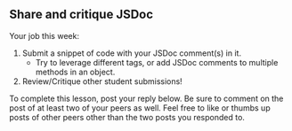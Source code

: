 ## Share and critique JSDoc

Your job this week:

1. Submit a snippet of code with your JSDoc comment(s) in it.
   - Try to leverage different tags, or add JSDoc comments to multiple methods
     in an object.
1. Review/Critique other student submissions!

To complete this lesson, post your reply below. Be sure to comment on the post
of at least two of your peers as well. Feel free to like or thumbs up posts of
other peers other than the two posts you responded to.
